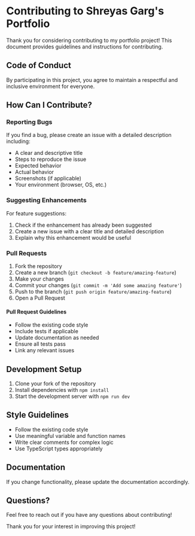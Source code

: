 # Contributing to Shreyas Garg's Portfolio

Thank you for considering contributing to my portfolio project! This document provides guidelines and instructions for contributing.

## Code of Conduct

By participating in this project, you agree to maintain a respectful and inclusive environment for everyone.

## How Can I Contribute?

### Reporting Bugs

If you find a bug, please create an issue with a detailed description including:

- A clear and descriptive title
- Steps to reproduce the issue
- Expected behavior
- Actual behavior
- Screenshots (if applicable)
- Your environment (browser, OS, etc.)

### Suggesting Enhancements

For feature suggestions:

1. Check if the enhancement has already been suggested
2. Create a new issue with a clear title and detailed description
3. Explain why this enhancement would be useful

### Pull Requests

1. Fork the repository
2. Create a new branch (`git checkout -b feature/amazing-feature`)
3. Make your changes
4. Commit your changes (`git commit -m 'Add some amazing feature'`)
5. Push to the branch (`git push origin feature/amazing-feature`)
6. Open a Pull Request

#### Pull Request Guidelines

- Follow the existing code style
- Include tests if applicable
- Update documentation as needed
- Ensure all tests pass
- Link any relevant issues

## Development Setup

1. Clone your fork of the repository
2. Install dependencies with `npm install`
3. Start the development server with `npm run dev`

## Style Guidelines

- Follow the existing code style
- Use meaningful variable and function names
- Write clear comments for complex logic
- Use TypeScript types appropriately

## Documentation

If you change functionality, please update the documentation accordingly.

## Questions?

Feel free to reach out if you have any questions about contributing!

Thank you for your interest in improving this project! 